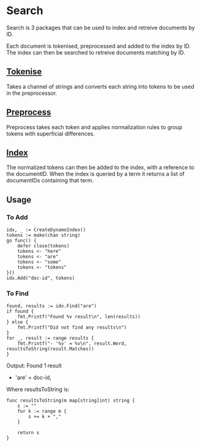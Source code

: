# Search

Search is 3 packages that can be used to index and retreive documents by ID.

Each document is tokenised, preprocessed and added to the index by ID.
The index can then be searched to retreive documents matching by ID.

## [Tokenise](tokenise)

Takes a channel of strings and converts each string into tokens to be used in the preprocessor.

## [Preprocess](preprocess)

Preprocess takes each token and applies normalization rules to group tokens with superficial differences.

## [Index](index)

The normalized tokens can then be added to the index, with a reference to the documentID.
When the index is queried by a term it returns a list of documentIDs containing that term.

## Usage

### To Add

```
idx, _ := CreateDynamoIndex()
tokens := make(chan string)
go func() {
    defer close(tokens)
    tokens <- "here"
    tokens <- "are"
    tokens <- "some"
    tokens <- "tokens"
}()
idx.Add("doc-id", tokens)
```

### To Find

```
found, results := idx.Find("are")
if found {
    fmt.Printf("Found %v result\n", len(results))
} else {
    fmt.Printf("Did not find any results\n")
}
for _, result := range results {
    fmt.Printf("- '%v' = %v\n", result.Word, resultsToString(result.Matches))
}
```

Output: 
Found 1 result
- 'are' = doc-id,

Where resultsToString is:
```
func resultsToString(m map[string]int) string {
	s := ""
	for k := range m {
		s += k + ","
	}

	return s
}
```